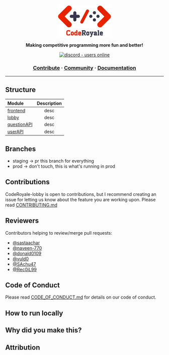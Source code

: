 <a href="https://dogehouse.tv"><p align="center">
<img height=100 src="Coderoyale-logo.jpg"/>

</p></a>
<p align="center">
  <strong>Making competitive programming more fun and better!</strong>
</p>
<p align="center">
  <a href="https://discord.gg/aCKem4h8te">
    <img src="https://img.shields.io/discord/841533336581308416.svg?style=for-the-badge" alt="discord - users online" />
  </a>
</p>

<h3 align="center">
  <a href="https://github.com/benawad/dogehouse/blob/staging/CONTRIBUTING.md">Contribute</a>
  <span> · </span>
  <a href="https://discord.gg/aCKem4h8te">Community</a>
  <span> · </span>
  <a href="https://github.com/FotieMConstant/dogehouse-docs">Documentation</a>
</h3>

---

## Structure

| Module           | Description |
| :--------------- | :---------: |
| [frontend]() |    desc     |
| [lobby](link)    |    desc     |
| [questionAPI](link)    |    desc     |
| [userAPI](link)    |    desc     |




## Branches

- staging -> pr this branch for everything
- prod -> don't touch, this is what's running in prod

## Contributions

CodeRoyale-lobby is open to contributions, but I recommend creating an issue for letting us know about the feature you are working upon.
Please read [CONTRIBUTING.md](link)

## Reviewers

Contributors helping to review/merge pull requests:

- [@sastaachar](https://github.com/sastaachar)
- [@naveen-770](https://github.com/naveen-770)
- [@donald0109](https://github.com/donald0109)
- [@vuld0](https://github.com/vuld0)
- [@SAchu47](https://github.com/SAchu47)
- [@Rec0iL99](https://github.com/Rec0iL99)

## Code of Conduct

Please read [CODE_OF_CONDUCT.md](link) for details on our code of conduct.

## How to run locally

## Why did you make this?

## Attribution

